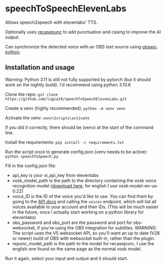 # speechToSpeechElevenLabs
Allows speech2speech with elevenlabs' TTS.

Optionally uses [recasepunc](https://github.com/benob/recasepunc) to add punctuation and casing to improve the AI output.

Can synchronize the detected voice with an OBS text source using [obsws-python](https://pypi.org/project/obsws-python/).

## Installation and usage

Warning: Python 3.11 is still not fully supported by pytorch (but it should work on the nightly build). I'd recommend using python 3.10.6

Clone the repo: `git clone https://github.com/lugia19/speechToSpeechElevenLabs.git`

Create a venv (highly recommended): `python -m venv venv`

Activate the venv: `venv\Scripts\activate`

If you did it correctly, there should be (venv) at the start of the command line.

Install the requirements: `pip install -r requirements.txt`

Run the script once to generate config.json (venv needs to be active): `python speechToSpeech.py`

Fill in the config.json file:
- api_key is your xi_api_key from elevenlabs
- vosk_model_path is the path to the directory containing the vosk voice recognition model ([download here](https://alphacephei.com/vosk/models), for english I use vosk-model-en-us-0.22)
- voice_ID is the ID of the voice you'd like to use. You can find them by going to the [API docs](https://api.elevenlabs.io/docs) and calling the `voices` endpoint, which will list all voices available to your account and their IDs. (This will be much easier in the future, once I actually start working on a python library for elevenlabs)
- obs_password and obs_port are the password and port for obs-websocket, if you're using the OBS integration for subtitles. WARNING: The script uses the V5 websocket API, so you'll want an up to date (V28 or newer) build of OBS with websocket built-in, rather than the plugin.
- repunc_model_path is the path to the model for recasepunc. I use the english one found on the same page as the normal vosk model.

Run it again, select your input and output and it should start.
